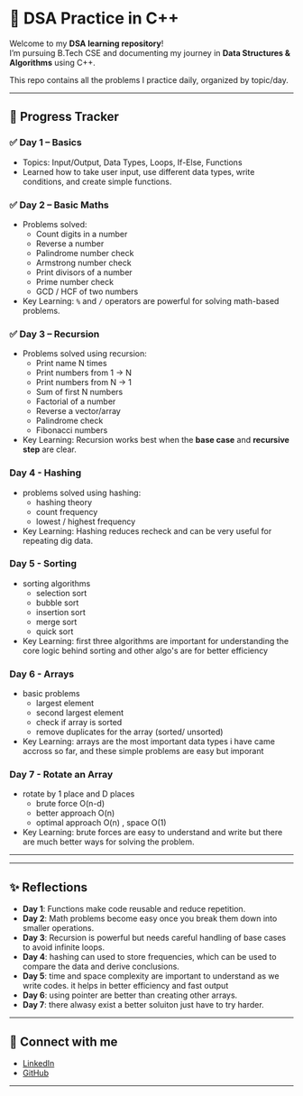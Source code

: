 # 🚀 DSA Practice in C++

Welcome to my **DSA learning repository**!  
I’m pursuing B.Tech CSE and documenting my journey in **Data Structures & Algorithms** using C++.  

This repo contains all the problems I practice daily, organized by topic/day.  

---

## 📅 Progress Tracker

### ✅ Day 1 – Basics
- Topics: Input/Output, Data Types, Loops, If-Else, Functions  
- Learned how to take user input, use different data types, write conditions, and create simple functions.  

### ✅ Day 2 – Basic Maths
- Problems solved:  
  - Count digits in a number  
  - Reverse a number  
  - Palindrome number check  
  - Armstrong number check  
  - Print divisors of a number  
  - Prime number check  
  - GCD / HCF of two numbers  
- Key Learning: `%` and `/` operators are powerful for solving math-based problems.  

### ✅ Day 3 – Recursion
- Problems solved using recursion:  
  - Print name N times  
  - Print numbers from 1 → N  
  - Print numbers from N → 1  
  - Sum of first N numbers  
  - Factorial of a number  
  - Reverse a vector/array  
  - Palindrome check  
  - Fibonacci numbers  
- Key Learning: Recursion works best when the **base case** and **recursive step** are clear.

### Day 4 - Hashing
- problems solved using hashing:
  - hashing theory
  - count frequency
  - lowest / highest frequency
- Key Learning: Hashing reduces recheck and can be very useful for repeating dig data.

### Day 5 - Sorting
- sorting algorithms
  - selection sort
  - bubble sort
  - insertion sort
  - merge sort
  - quick sort
- Key Learning: first three algorithms are important for understanding the core logic behind sorting and other algo's are for better efficiency

### Day 6 - Arrays
- basic problems
  - largest element
  - second largest element
  - check if array is sorted
  - remove duplicates for the array (sorted/ unsorted)
- Key Learning: arrays are the most important data types i have came accross so far, and these simple problems are easy but imporant
  
### Day 7 - Rotate an Array
- rotate by 1 place and D places
  - brute force O(n-d)
  - better approach O(n)
  - optimal approach O(n) , space O(1)
- Key Learning: brute forces are easy to understand and write but there are much better ways for solving the problem.
---




---

## ✨ Reflections
- **Day 1**: Functions make code reusable and reduce repetition.  
- **Day 2**: Math problems become easy once you break them down into smaller operations.  
- **Day 3**: Recursion is powerful but needs careful handling of base cases to avoid infinite loops.
- **Day 4**: hashing can used to store frequencies, which can be used to compare the data and derive conclusions.
- **Day 5**: time and space complexity are important to understand as we write codes. it helps in better efficiency and fast output
- **Day 6**: using pointer are better than creating other arrays.
- **Day 7**: there alwasy exist a better soluiton just have to try harder.

---

## 🔗 Connect with me
- [LinkedIn](https://www.linkedin.com/in/aditya-kumar)  
- [GitHub](https://github.com/AdityaKumar80743)  

---

